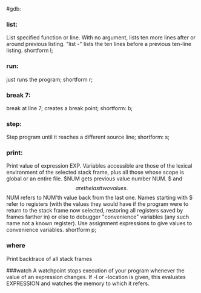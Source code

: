 #gdb:

### list:
List specified function or line.
With no argument, lists ten more lines after or around previous listing.
"list -" lists the ten lines before a previous ten-line listing.
shortform l;

### run:
just runs the program; shortform r;

### break 7:
break at line 7; creates a break point; shortform: b;

### step:
Step program until it reaches a different source line; shortform: s;

### print:
Print value of expression EXP. Variables accessible are those of the lexical environment of the selected
stack frame, plus all those whose scope is global or an entire file.
$NUM gets previous value number NUM.  $ and $$ are the last two values.
$$NUM refers to NUM'th value back from the last one.
Names starting with $ refer to registers (with the values they would have
if the program were to return to the stack frame now selected, restoring
all registers saved by frames farther in) or else to debugger
"convenience" variables (any such name not a known register).
Use assignment expressions to give values to convenience variables.
shortform p;

### where
Print backtrace of all stack frames

###watch
A watchpoint stops execution of your program whenever the value of
an expression changes.
If -l or -location is given, this evaluates EXPRESSION and watches
the memory to which it refers.
